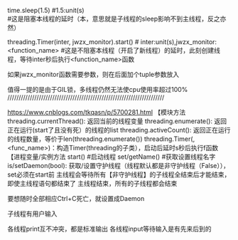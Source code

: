 time.sleep(1.5) #1.5:unit(s)   
#这是阻塞本线程的延时（本，意思就是子线程的sleep影响不到主线程，反之亦然）

threading.Timer(inter, jwzx_monitor).start() # inter:unit(s),jwzx_monitor:<function_name>
#这是不阻塞本线程（开启了新线程）的延时，此刻创建线程，等待inter秒后执行<function_name>函数

如果jwzx_monitor函数需要参数，则在后面加个tuple参数放入

值得一提的是由于GIL锁，多线程仍然无法使cpu使用率超过100%
//////////////////////////////////////////////////////////////////////

https://www.cnblogs.com/tkqasn/p/5700281.html
【模块方法
threading.currentThread(): 返回当前的线程变量 
threading.enumerate(): 返回正在运行(start了且没有死）的线程的list
threading.activeCount(): 返回正在运行的线程数量，等价于len(threading.enumerate())
threading.Timer(<seconds>, <func_name>)：构造Timer(threading的子类），启动后延时s秒后执行f函数
【进程变量/实例方法
start() #启动线程
set/getName() #获取设置线程名字
is/setDaemon(bool): 获取/设置守护线程（线程默认都是非守护线程（False）），set必须在start前
主线程会等待所有【非守护线程】的子线程全结束后才能结束，即使主线程语句都结束了
主线程结束，所有的子线程都会结束

要想随时全部相应Ctrl+C死亡，就设置成Daemon


子线程有用户输入

各线程print互不冲突，都是标准输出
各线程input等待输入是有先来后到的

